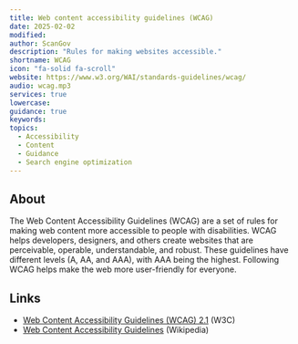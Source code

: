 ```yaml
---
title: Web content accessibility guidelines (WCAG)
date: 2025-02-02
modified: 
author: ScanGov
description: "Rules for making websites accessible."
shortname: WCAG
icon: "fa-solid fa-scroll"
website: https://www.w3.org/WAI/standards-guidelines/wcag/
audio: wcag.mp3
services: true
lowercase: 
guidance: true
keywords: 
topics:
  - Accessibility
  - Content
  - Guidance
  - Search engine optimization
---
```


## About

The Web Content Accessibility Guidelines (WCAG) are a set of rules for making web content more accessible to people with disabilities. WCAG helps developers, designers, and others create websites that are perceivable, operable, understandable, and robust. These guidelines have different levels (A, AA, and AAA), with AAA being the highest. Following WCAG helps make the web more user-friendly for everyone.

## Links

- [Web Content Accessibility Guidelines (WCAG) 2.1](https://www.w3.org/TR/WCAG21/) (W3C)
- [Web Content Accessibility Guidelines](https://en.wikipedia.org/wiki/Web_Content_Accessibility_Guidelines) (Wikipedia)